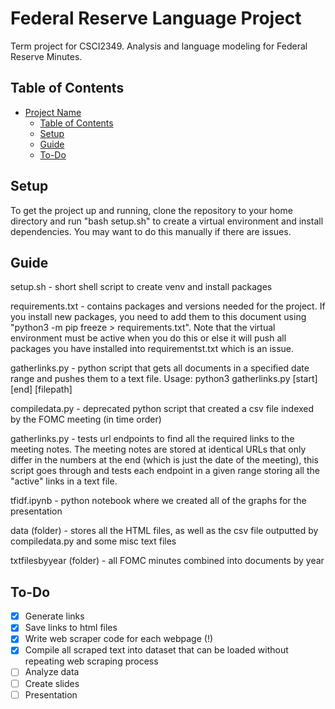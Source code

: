 # Federal Reserve Language Project

Term project for CSCI2349. Analysis and language modeling for Federal Reserve Minutes.

## Table of Contents

- [Project Name](#project-name)
  - [Table of Contents](#table-of-contents)
  - [Setup](#setup)
  - [Guide](#guide)
  - [To-Do](#todo)

## Setup

To get the project up and running, clone the repository to your home directory and run "bash setup.sh" to create a virtual environment and install dependencies. You may want to do this manually if there are issues.

## Guide

setup.sh - short shell script to create venv and install packages

requirements.txt - contains packages and versions needed for the project. If you install new packages, you need to add them to this document using "python3 -m pip freeze > requirements.txt". Note that the virtual environment must be active when you do this or else it will push all packages you have installed into requirementst.txt which is an issue.

gatherlinks.py - python script that gets all documents in a specified date range and pushes them to a text file. Usage: python3 gatherlinks.py [start] [end] [filepath]

compiledata.py - deprecated python script that created a csv file indexed by the FOMC meeting (in time order) 

gatherlinks.py - tests url endpoints to find all the required links to the meeting notes. The meeting notes are stored at identical URLs that only differ in the numbers at the end (which is just the date of the meeting), this script goes through and tests each endpoint in a given range storing all the "active" links in a text file. 

tfidf.ipynb - python notebook where we created all of the graphs for the presentation

data (folder) - stores all the HTML files, as well as the csv file outputted by compiledata.py and some misc text files

txtfilesbyyear (folder) - all FOMC minutes combined into documents by year 

## To-Do

- [x] Generate links
- [x] Save links to html files
- [x] Write web scraper code for each webpage (!)
- [x] Compile all scraped text into dataset that can be loaded without repeating web scraping process
- [ ] Analyze data
- [ ] Create slides
- [ ] Presentation
